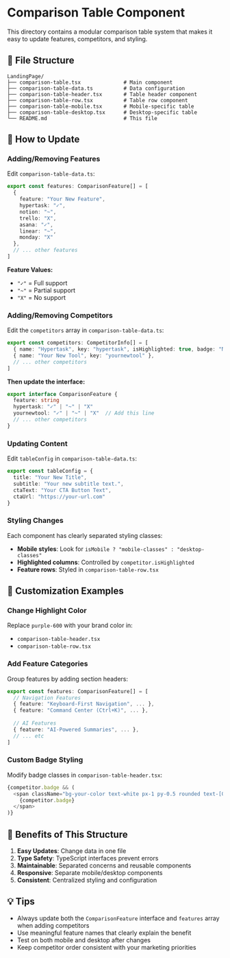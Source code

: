 # Comparison Table Component

This directory contains a modular comparison table system that makes it easy to update features, competitors, and styling.

## 📁 File Structure

```
LandingPage/
├── comparison-table.tsx              # Main component
├── comparison-table-data.ts          # Data configuration
├── comparison-table-header.tsx       # Table header component
├── comparison-table-row.tsx          # Table row component
├── comparison-table-mobile.tsx       # Mobile-specific table
├── comparison-table-desktop.tsx      # Desktop-specific table
└── README.md                         # This file
```

## 🔧 How to Update

### Adding/Removing Features

Edit `comparison-table-data.ts`:

```typescript
export const features: ComparisonFeature[] = [
  {
    feature: "Your New Feature",
    hypertask: "✓",
    notion: "~",
    trello: "X",
    asana: "✓",
    linear: "~",
    monday: "X"
  },
  // ... other features
]
```

**Feature Values:**
- `"✓"` = Full support
- `"~"` = Partial support  
- `"X"` = No support

### Adding/Removing Competitors

Edit the `competitors` array in `comparison-table-data.ts`:

```typescript
export const competitors: CompetitorInfo[] = [
  { name: "Hypertask", key: "hypertask", isHighlighted: true, badge: "NEW" },
  { name: "Your New Tool", key: "yournewtool" },
  // ... other competitors
]
```

**Then update the interface:**

```typescript
export interface ComparisonFeature {
  feature: string
  hypertask: "✓" | "~" | "X"
  yournewtool: "✓" | "~" | "X"  // Add this line
  // ... other competitors
}
```

### Updating Content

Edit `tableConfig` in `comparison-table-data.ts`:

```typescript
export const tableConfig = {
  title: "Your New Title",
  subtitle: "Your new subtitle text.",
  ctaText: "Your CTA Button Text",
  ctaUrl: "https://your-url.com"
}
```

### Styling Changes

Each component has clearly separated styling classes:

- **Mobile styles**: Look for `isMobile ? "mobile-classes" : "desktop-classes"`
- **Highlighted columns**: Controlled by `competitor.isHighlighted`
- **Feature rows**: Styled in `comparison-table-row.tsx`

## 🎨 Customization Examples

### Change Highlight Color

Replace `purple-600` with your brand color in:
- `comparison-table-header.tsx`
- `comparison-table-row.tsx`

### Add Feature Categories

Group features by adding section headers:

```typescript
export const features: ComparisonFeature[] = [
  // Navigation Features
  { feature: "Keyboard-First Navigation", ... },
  { feature: "Command Center (Ctrl+K)", ... },
  
  // AI Features  
  { feature: "AI-Powered Summaries", ... },
  // ... etc
]
```

### Custom Badge Styling

Modify badge classes in `comparison-table-header.tsx`:

```typescript
{competitor.badge && (
  <span className="bg-your-color text-white px-1 py-0.5 rounded text-[0.7rem] ml-1">
    {competitor.badge}
  </span>
)}
```

## 🚀 Benefits of This Structure

1. **Easy Updates**: Change data in one file
2. **Type Safety**: TypeScript interfaces prevent errors
3. **Maintainable**: Separated concerns and reusable components
4. **Responsive**: Separate mobile/desktop components
5. **Consistent**: Centralized styling and configuration

## 💡 Tips

- Always update both the `ComparisonFeature` interface and `features` array when adding competitors
- Use meaningful feature names that clearly explain the benefit
- Test on both mobile and desktop after changes
- Keep competitor order consistent with your marketing priorities 